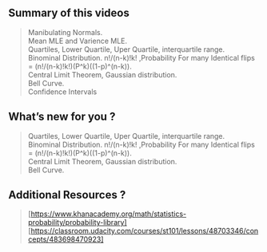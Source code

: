 ## Summary of this videos

> Manibulating Normals.<br>
> Mean MLE and Varience MLE.<br>
> Quartiles, Lower Quartile, Uper Quartile, interquartile range.<br>
> Binominal Distribution. n!/(n-k)!k! ,Probability For many Identical flips = (n!/(n-k)!k!)(P^k)((1-p)^(n-k)).<br>
> Central Limit Theorem, Gaussian distribution.<br>
> Bell Curve.<br>
> Confidence Intervals


## What’s new for you ?

> Quartiles, Lower Quartile, Uper Quartile, interquartile range.<br>
> Binominal Distribution. n!/(n-k)!k! ,Probability For many Identical flips = (n!/(n-k)!k!)(P^k)((1-p)^(n-k)).<br>
> Central Limit Theorem, Gaussian distribution.<br>
> Bell Curve.<br>

## Additional Resources ? 

> [https://www.khanacademy.org/math/statistics-probability/probability-library]
> [https://classroom.udacity.com/courses/st101/lessons/48703346/concepts/483698470923]
